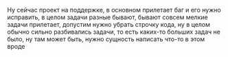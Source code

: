 Ну сейчас проект на поддержке, в основном прилетает баг и его нужно исправить, в целом задачи разные бывают, бывают совсем мелкие задачи прилетает, допустим нужно убрать строчку кода, ну в целом обычно сильно разбивались задачи, то есть каких-то больших задач не было, ну там может быть, нужно сущность написать что-то в этом вроде